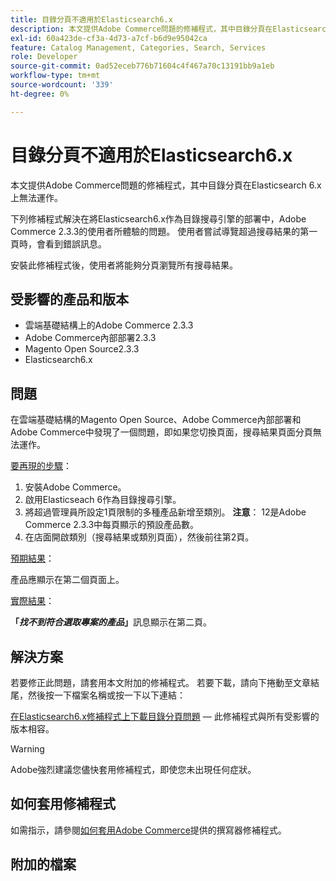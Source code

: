 ```yaml
---
title: 目錄分頁不適用於Elasticsearch6.x
description: 本文提供Adobe Commerce問題的修補程式，其中目錄分頁在Elasticsearch 6.x上無法運作。
exl-id: 60a423de-cf3a-4d73-a7cf-b6d9e95042ca
feature: Catalog Management, Categories, Search, Services
role: Developer
source-git-commit: 0ad52eceb776b71604c4f467a70c13191bb9a1eb
workflow-type: tm+mt
source-wordcount: '339'
ht-degree: 0%

---
```


# 目錄分頁不適用於Elasticsearch6.x

本文提供Adobe Commerce問題的修補程式，其中目錄分頁在Elasticsearch 6.x上無法運作。

下列修補程式解決在將Elasticsearch6.x作為目錄搜尋引擎的部署中，Adobe Commerce 2.3.3的使用者所體驗的問題。 使用者嘗試導覽超過搜尋結果的第一頁時，會看到錯誤訊息。

安裝此修補程式後，使用者將能夠分頁瀏覽所有搜尋結果。

## 受影響的產品和版本

* 雲端基礎結構上的Adobe Commerce 2.3.3
* Adobe Commerce內部部署2.3.3
* Magento Open Source2.3.3
* Elasticsearch6.x

## 問題

在雲端基礎結構的Magento Open Source、Adobe Commerce內部部署和Adobe Commerce中發現了一個問題，即如果您切換頁面，搜尋結果頁面分頁無法運作。

<u>要再現的步驟</u>：

1. 安裝Adobe Commerce。
1. 啟用Elasticseach 6作為目錄搜尋引擎。
1. 將超過管理員所設定1頁限制的多種產品新增至類別。 **注意**： 12是Adobe Commerce 2.3.3中每頁顯示的預設產品數。
1. 在店面開啟類別（搜尋結果或類別頁面），然後前往第2頁。

<u>預期結果</u>：

產品應顯示在第二個頁面上。

<u>實際結果</u>：

**「***找不到符合選取專案的產品***」**&#x200B;訊息顯示在第二頁。

## 解決方案

若要修正此問題，請套用本文附加的修補程式。 若要下載，請向下捲動至文章結尾，然後按一下檔案名稱或按一下以下連結：

[在Elasticsearch6.x修補程式上下載目錄分頁問題](assets/Catalog_pagination_issue_on_Elasticsearch_6_composer-2019-10-11-08-07-41.patch.zip) — 此修補程式與所有受影響的版本相容。

>[!WARNING]
>
>Adobe強烈建議您儘快套用修補程式，即使您未出現任何症狀。

## 如何套用修補程式

如需指示，請參閱[如何套用Adobe Commerce](/help/how-to/general/how-to-apply-a-composer-patch-provided-by-magento.md)提供的撰寫器修補程式。

## 附加的檔案
